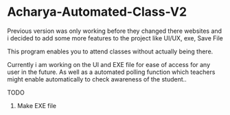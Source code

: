 # Acharya-Automated-Class-V2
Previous version was only working before they changed there websites and i decided to add some more features to the project like UI/UX, exe, Save File

This program enables you to attend classes without actually being there. 

Currently i am working on the UI and EXE file for ease of access for any user in the future.
As well as a automated polling function which teachers might enable automatically to check awareness of the student..


TODO 
1. Make EXE file
